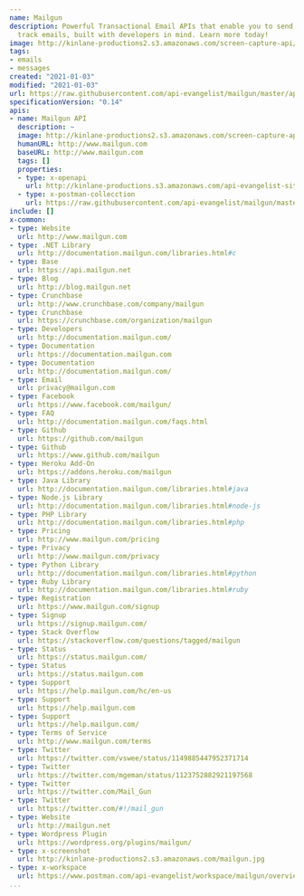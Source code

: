 ```yaml
---
name: Mailgun
description: Powerful Transactional Email APIs that enable you to send, receive, and
  track emails, built with developers in mind. Learn more today!
image: http://kinlane-productions2.s3.amazonaws.com/screen-capture-api/612-mail_gun.jpg
tags:
- emails
- messages
created: "2021-01-03"
modified: "2021-01-03"
url: https://raw.githubusercontent.com/api-evangelist/mailgun/master/apis.json
specificationVersion: "0.14"
apis:
- name: Mailgun API
  description: ~
  image: http://kinlane-productions2.s3.amazonaws.com/screen-capture-api/612-mail_gun.jpg
  humanURL: http://www.mailgun.com
  baseURL: http://www.mailgun.com
  tags: []
  properties:
  - type: x-openapi
    url: http://kinlane-productions.s3.amazonaws.com/api-evangelist-site/company/openapis/mailgun-api.json
  - type: x-postman-collecction
    url: https://raw.githubusercontent.com/api-evangelist/mailgun/master/mailgun-api-postman-collection.json
include: []
x-common:
- type: Website
  url: http://www.mailgun.com
- type: .NET Library
  url: http://documentation.mailgun.com/libraries.html#c
- type: Base
  url: https://api.mailgun.net
- type: Blog
  url: http://blog.mailgun.net
- type: Crunchbase
  url: http://www.crunchbase.com/company/mailgun
- type: Crunchbase
  url: https://crunchbase.com/organization/mailgun
- type: Developers
  url: http://documentation.mailgun.com/
- type: Documentation
  url: https://documentation.mailgun.com
- type: Documentation
  url: http://documentation.mailgun.com/
- type: Email
  url: privacy@mailgun.com
- type: Facebook
  url: https://www.facebook.com/mailgun/
- type: FAQ
  url: http://documentation.mailgun.com/faqs.html
- type: Github
  url: https://github.com/mailgun
- type: Github
  url: https://www.github.com/mailgun
- type: Heroku Add-On
  url: https://addons.heroku.com/mailgun
- type: Java Library
  url: http://documentation.mailgun.com/libraries.html#java
- type: Node.js Library
  url: http://documentation.mailgun.com/libraries.html#node-js
- type: PHP Library
  url: http://documentation.mailgun.com/libraries.html#php
- type: Pricing
  url: http://www.mailgun.com/pricing
- type: Privacy
  url: http://www.mailgun.com/privacy
- type: Python Library
  url: http://documentation.mailgun.com/libraries.html#python
- type: Ruby Library
  url: http://documentation.mailgun.com/libraries.html#ruby
- type: Registration
  url: https://www.mailgun.com/signup
- type: Signup
  url: https://signup.mailgun.com/
- type: Stack Overflow
  url: https://stackoverflow.com/questions/tagged/mailgun
- type: Status
  url: https://status.mailgun.com/
- type: Status
  url: https://status.mailgun.com
- type: Support
  url: https://help.mailgun.com/hc/en-us
- type: Support
  url: https://help.mailgun.com
- type: Support
  url: https://help.mailgun.com/
- type: Terms of Service
  url: http://www.mailgun.com/terms
- type: Twitter
  url: https://twitter.com/vswee/status/1149885447952371714
- type: Twitter
  url: https://twitter.com/mgeman/status/1123752882921197568
- type: Twitter
  url: https://twitter.com/Mail_Gun
- type: Twitter
  url: https://twitter.com/#!/mail_gun
- type: Website
  url: http://mailgun.net
- type: Wordpress Plugin
  url: https://wordpress.org/plugins/mailgun/
- type: x-screenshot
  url: http://kinlane-productions2.s3.amazonaws.com/mailgun.jpg
- type: x-workspace
  url: https://www.postman.com/api-evangelist/workspace/mailgun/overview
...
```

